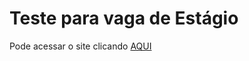 # Teste para vaga de Estágio
Pode acessar o site clicando <a href="https://analiseedesenvolvimento.vercel.app/index.html" target="blank">AQUI</a>